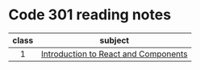 # Code 301 reading notes

| class | subject |
| :---: | :-----------: |
| 1 | [Introduction to React and Components](class-01.md)|
